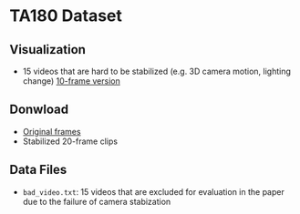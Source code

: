 TA180 Dataset 
=====
## Visualization
- 15 videos that are hard to be stabilized (e.g. 3D camera motion, lighting change) [10-frame version](http://vision03.csail.mit.edu/manip/data/ta180/T_dsp_0621.htm)

## Donwload
- [Original frames](https://www.robots.ox.ac.uk/~vgg/data/arrow/ArrowDataAll.tgz)
- Stabilized 20-frame clips


## Data Files
- `bad_video.txt`: 15 videos that are excluded for evaluation in the paper due to the failure of camera stabization

